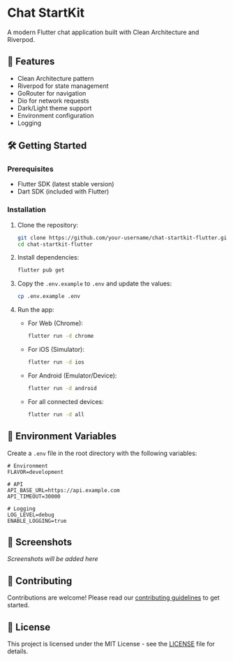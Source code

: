 # Chat StartKit

A modern Flutter chat application built with Clean Architecture and Riverpod.

## 🚀 Features

- Clean Architecture pattern
- Riverpod for state management
- GoRouter for navigation
- Dio for network requests
- Dark/Light theme support
- Environment configuration
- Logging

## 🛠️ Getting Started

### Prerequisites

- Flutter SDK (latest stable version)
- Dart SDK (included with Flutter)

### Installation

1. Clone the repository:
   ```bash
   git clone https://github.com/your-username/chat-startkit-flutter.git
   cd chat-startkit-flutter
   ```

2. Install dependencies:
   ```bash
   flutter pub get
   ```

3. Copy the `.env.example` to `.env` and update the values:
   ```bash
   cp .env.example .env
   ```

4. Run the app:
   - For Web (Chrome):
     ```bash
     flutter run -d chrome
     ```
   - For iOS (Simulator):
     ```bash
     flutter run -d ios
     ```
   - For Android (Emulator/Device):
     ```bash
     flutter run -d android
     ```
   - For all connected devices:
     ```bash
     flutter run -d all
     ```

## 📝 Environment Variables

Create a `.env` file in the root directory with the following variables:

```env
# Environment
FLAVOR=development

# API
API_BASE_URL=https://api.example.com
API_TIMEOUT=30000

# Logging
LOG_LEVEL=debug
ENABLE_LOGGING=true
```

## 📱 Screenshots

*Screenshots will be added here*

## 🤝 Contributing

Contributions are welcome! Please read our [contributing guidelines](CONTRIBUTING.md) to get started.

## 📄 License

This project is licensed under the MIT License - see the [LICENSE](LICENSE) file for details.